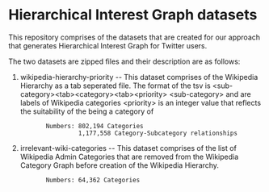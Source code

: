 Hierarchical Interest Graph datasets
==========

This repository comprises of the datasets that are created for our approach that generates 
Hierarchical Interest Graph for Twitter users.

The two datasets are zipped files and their description are as follows:

1. wikipedia-hierarchy-priority -- This dataset comprises of the Wikipedia Hierarchy as a tab seperated file. The format of
              the tsv is 
              \<sub-category\>\<tab\>\<category\>\<tab\>\<priority\>
              \<sub-category\> and <category> are labels of Wikipedia categories
              \<priority\> is an integer value that reflects the suitability of the <category> being a category of <sub-category>

              Numbers: 802,194 Categories 
                       1,177,558 Category-Subcategory relationships
2. irrelevant-wiki-categories -- This dataset comprises of the list of Wikipedia Admin Categories that are removed
              from the Wikipedia Category Graph before creation of the Wikipedia Hierarchy. 

              Numbers: 64,362 Categories

      
